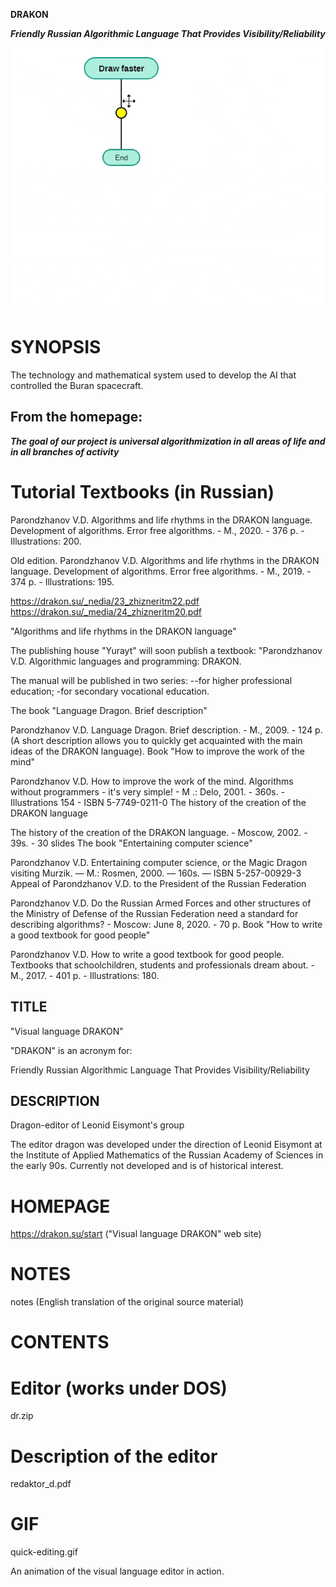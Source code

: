 **DRAKON**

***Friendly Russian Algorithmic Language That Provides Visibility/Reliability*** 

![Image](https://github.com/cschech/DRAKON-LITE/blob/master/quick-editing.gif)

# SYNOPSIS

The technology and mathematical system used to develop the AI that controlled the Buran spacecraft.

## From the homepage:

***The goal of our project is universal algorithmization in all areas of life and in all branches of activity***

# Tutorial Textbooks (in Russian)



Parondzhanov V.D. Algorithms and life rhythms in the DRAKON language. Development of algorithms. Error free algorithms. - M., 2020. - 376 p. - Illustrations: 200.

Old edition. Parondzhanov V.D. Algorithms and life rhythms in the DRAKON language. Development of algorithms. Error free algorithms. - M., 2019. - 374 p. - Illustrations: 195.


https://drakon.su/_nedia/23_zhizneritm22.pdf 
https://drakon.su/_media/24_zhizneritm20.pdf

"Algorithms and life rhythms in the DRAKON language" 

The publishing house "Yurayt" will soon publish a textbook: "Parondzhanov V.D. Algorithmic languages and programming: DRAKON.

The manual will be published in two series:
--for higher professional education;
-for secondary vocational education. 

The book "Language Dragon. Brief description"

Parondzhanov V.D. Language Dragon. Brief description. - M., 2009. - 124 p. (A short description allows you to quickly get acquainted with the main ideas of the DRAKON language).
Book "How to improve the work of the mind"

Parondzhanov V.D. How to improve the work of the mind. Algorithms without programmers - it's very simple! - M .: Delo, 2001. - 360s. - Illustrations 154 - ISBN 5-7749-0211-0
The history of the creation of the DRAKON language

The history of the creation of the DRAKON language. - Moscow, 2002. - 39s. - 30 slides
The book "Entertaining computer science"

Parondzhanov V.D. Entertaining computer science, or the Magic Dragon visiting Murzik. — M.: Rosmen, 2000. — 160s. — ISBN 5-257-00929-3
Appeal of Parondzhanov V.D. to the President of the Russian Federation

Parondzhanov V.D. Do the Russian Armed Forces and other structures of the Ministry of Defense of the Russian Federation need a standard for describing algorithms? - Moscow: June 8, 2020. - 70 p.
Book "How to write a good textbook for good people"

Parondzhanov V.D. How to write a good textbook for good people. Textbooks that schoolchildren, students and professionals dream about. - M., 2017. - 401 p. - Illustrations: 180.



## TITLE

"Visual language DRAKON"

"DRAKON" is an acronym for:

Friendly Russian Algorithmic Language That Provides Visibility/Reliability

## DESCRIPTION

Dragon-editor of Leonid Eisymont's group

The editor dragon was developed under the direction of Leonid Eisymont at the Institute of Applied Mathematics of the Russian Academy of Sciences in the early 90s. Currently not developed and is of historical interest.

# HOMEPAGE

https://drakon.su/start ("Visual language DRAKON" web site)



# NOTES

notes (English translation of the original source material)

# CONTENTS

# Editor (works under DOS)

dr.zip

# Description of the editor

redaktor_d.pdf

# GIF

quick-editing.gif

An animation of the visual language editor in action.
